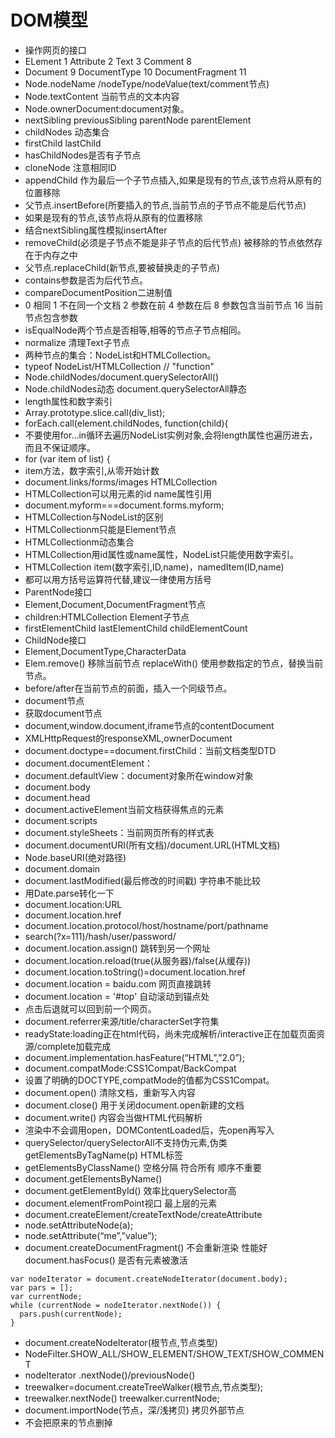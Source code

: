 # DOM模型
* 操作网页的接口
* ELement 1 Attribute 2 Text 3 Comment 8 
* Document 9 DocumentType 10 DocumentFragment 11
* Node.nodeName /nodeType/nodeValue(text/comment节点)
* Node.textContent 当前节点的文本内容
* Node.ownerDocument:document对象。
* nextSibling previousSibling parentNode parentElement
* childNodes 动态集合
* firstChild lastChild 
* hasChildNodes是否有子节点
* cloneNode 注意相同ID
* appendChild 作为最后一个子节点插入,如果是现有的节点,该节点将从原有的位置移除
* 父节点.insertBefore(所要插入的节点,当前节点的子节点不能是后代节点)
* 如果是现有的节点,该节点将从原有的位置移除
* 结合nextSibling属性模拟insertAfter
* removeChild(必须是子节点不能是非子节点的后代节点) 被移除的节点依然存在于内存之中
* 父节点.replaceChild(新节点,要被替换走的子节点)
* contains参数是否为后代节点。
* compareDocumentPosition二进制值
* 0 相同 1 不在同一个文档 2 参数在前 4 参数在后 8 参数包含当前节点 16 当前节点包含参数 
* isEqualNode两个节点是否相等,相等的节点子节点相同。
* normalize 清理Text子节点
* 两种节点的集合：NodeList和HTMLCollection。
* typeof NodeList/HTMLCollection // "function"
* Node.childNodes/document.querySelectorAll()
* Node.childNodes动态    document.querySelectorAll静态
* length属性和数字索引
* Array.prototype.slice.call(div_list);
* forEach.call(element.childNodes, function(child){
* 不要使用for...in循环去遍历NodeList实例对象,会将length属性也遍历进去，而且不保证顺序。
* for (var item of list) {
* item方法，数字索引,从零开始计数
* document.links/forms/images HTMLCollection
* HTMLCollection可以用元素的id name属性引用
* document.myform===document.forms.myform;
* HTMLCollection与NodeList的区别
* HTMLCollectionm只能是Element节点
* HTMLCollectionm动态集合
* HTMLCollection用id属性或name属性，NodeList只能使用数字索引。
* HTMLCollection item(数字索引,ID,name)，namedItem(ID,name)
* 都可以用方括号运算符代替,建议一律使用方括号
* ParentNode接口
* Element,Document,DocumentFragment节点
* children:HTMLCollection Element子节点
* firstElementChild lastElementChild childElementCount
* ChildNode接口
* Element,DocumentType,CharacterData
* Elem.remove() 移除当前节点 replaceWith() 使用参数指定的节点，替换当前节点。 
* before/after在当前节点的前面，插入一个同级节点。 
* document节点
* 获取document节点
* document,window.document,iframe节点的contentDocument
* XMLHttpRequest的responseXML,ownerDocument
* document.doctype==document.firstChild：当前文档类型DTD 
* document.documentElement：<html>
* document.defaultView：document对象所在window对象
* document.body <body>
* document.head <head>
* document.activeElement当前文档获得焦点的元素
* document.scripts
* document.styleSheets：当前网页所有的样式表
* document.documentURI(所有文档)/document.URL(HTML文档)
* Node.baseURI(绝对路径)
* document.domain
* document.lastModified(最后修改的时间戳) 字符串不能比较
* 用Date.parse转化一下
* document.location:URL
* document.location.href 
* document.location.protocol/host/hostname/port/pathname
* search(?x=111)/hash/user/password/
* document.location.assign() 跳转到另一个网址
* document.location.reload(true(从服务器)/false(从缓存)) 
* document.location.toString()=document.location.href
* document.location = baidu.com 网页直接跳转
* document.location = '#top' 自动滚动到锚点处
* 点击后退就可以回到前一个网页。
* document.referrer来源/title/characterSet字符集
* readyState:loading正在html代码，尚未完成解析/interactive正在加载页面资源/complete加载完成
* document.implementation.hasFeature(“HTML”,”2.0”);
* document.compatMode:CSS1Compat/BackCompat
* 设置了明确的DOCTYPE,compatMode的值都为CSS1Compat。
* document.open() 清除文档，重新写入内容
* document.close() 用于关闭document.open新建的文档
* document.write() 内容会当做HTML代码解析
* 渲染中不会调用open，DOMContentLoaded后，先open再写入
* querySelector/querySelectorAll不支持伪元素,伪类getElementsByTagName(p) HTML标签 
* getElementsByClassName() 空格分隔 符合所有 顺序不重要
* document.getElementsByName()
* document.getElementById() 效率比querySelector高
* document.elementFromPoint视口 最上层的元素 
* document.createElement/createTextNode/createAttribute
* node.setAttributeNode(a);
* node.setAttribute(“me”,”value”);
* document.createDocumentFragment() 不会重新渲染 性能好document.hasFocus() 是否有元素被激活

```
var nodeIterator = document.createNodeIterator(document.body);
var pars = [];
var currentNode;
while (currentNode = nodeIterator.nextNode()) {
  pars.push(currentNode);
}
```
* document.createNodeIterator(根节点,节点类型)
* NodeFilter.SHOW_ALL/SHOW_ELEMENT/SHOW_TEXT/SHOW_COMMENT
* nodeIterator .nextNode()/previousNode()
* treewalker=document.createTreeWalker(根节点,节点类型);
* treewalker.nextNode() treewalker.currentNode;
* document.importNode(节点，深/浅拷贝) 拷贝外部节点
* 不会把原来的节点删掉
